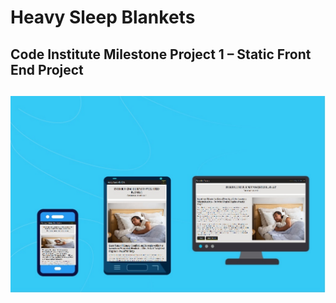 # Heavy Sleep Blankets

## Code Institute Milestone Project 1 – Static Front End Project

<h2 align="left"><img src="assets/images/common-screen-sizes.jpg"></h2>